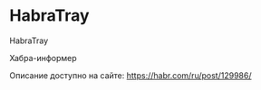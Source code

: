 # HabraTray
HabraTray

Хабра-информер

Описание доступно на сайте: https://habr.com/ru/post/129986/
